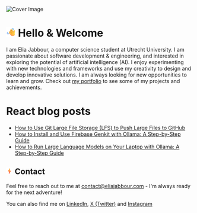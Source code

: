 ![Cover Image](https://res.cloudinary.com/eliaj2/image/upload/v1721313950/Covers/Elia-J.png)

# <img src="./icons/waving-hand.png" alt="Waving Hand" width="25" height="25" /> Hello & Welcome

I am Elia Jabbour, a computer science student at Utrecht University. I am passionate about software development & engineering, and interested in exploring the potential of artificial intelligence (AI). I enjoy experimenting with new technologies and frameworks and use my creativity to design and develop innovative solutions. I am always looking for new opportunities to learn and grow. Check out [my portfolio](https://link.eliajabbour.com/github-to-portfolio) to see some of my projects and achievements.

<!--
## Projects

## <img src="./icons/crystal-ball.png" alt="Waving Hand" width="18" height="18" /> Technical skills

-->

# React blog posts

<!-- BLOG-POST-LIST:START -->
- [How to Use Git Large File Storage &lpar;LFS&rpar; to Push Large Files to GitHub](https://www.eliajabbour.com/blog/how-to-use-git-large-file-storage-lfs-to-push-large-files-to-github)
- [How to Install and Use Firebase Genkit with Ollama: A Step-by-Step Guide](https://www.eliajabbour.com/blog/how-to-install-and-use-firebase-genkit-with-ollama-a-step-by-step-guide)
- [How to Run Large Language Models on Your Laptop with Ollama: A Step-by-Step Guide](https://www.eliajabbour.com/blog/how-to-run-large-language-models-on-your-laptop-with-ollama-a-step-by-step-guide)
<!-- BLOG-POST-LIST:END -->

## <img src="./icons/high-voltage.png" alt="Waving Hand" width="18" height="18" /> Contact

Feel free to reach out to me at [contact@eliajabbour.com](mailto:contact@eliajabbour.com) - I'm always ready for the next adventure!

You can also find me on [LinkedIn](https://www.linkedin.com/in/elia-jabbour/), [X (Twitter)](https://twitter.com/Elia_Jabbour) and [Instagram](https://www.instagram.com/elia_jabbour/)
